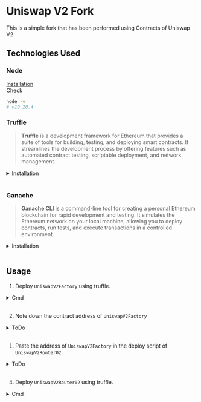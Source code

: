 # Uniswap V2 Fork

This is a simple fork that has been performed using Contracts of Uniswap V2 

## Technologies Used

### Node
[Installation](https://nodejs.org/en/download/package-manager)<br>
Check
```bash
node -v
# v18.20.4
```

### Truffle
> **Truffle** is a development framework for Ethereum that provides a suite of tools for building, testing, and deploying smart contracts. It streamlines the development process by offering features such as automated contract testing, scriptable deployment, and network management.

<details>
<summary>Installation</summary>

```bash
npm install -g truffle
```

</details><br>

### Ganache
> **Ganache CLI** is a command-line tool for creating a personal Ethereum blockchain for rapid development and testing. It simulates the Ethereum network on your local machine, allowing you to deploy contracts, run tests, and execute transactions in a controlled environment.

<details>
<summary>Installation</summary>

```bash
npm install -g ganache-cli
```

</details><br>

## Usage
1. Deploy `UniswapV2Factory` using truffle.

<details>
<summary>Cmd</summary>

<details>
<summary>Using Mainnet</summary>

```
1.
Location: core/migrations/1_initial_migration.js
ToDo    : Update token1Address, token2Address

2.
Location: core/truffle-config.js
ToDo    : Add Infura/Alchemy network information.
```

```bash
truffle migrate --reset --network mainnet
```

</details>

<details>
<summary>Using Local Network</summary>

```bash
truffle migrate --reset
# Assume: Not using mainnet.
```

</details>

</details><br>

2. Note down the contract address of `UniswapV2Factory`

<details>
<summary>ToDo</summary>

```
contract address:    0x1897c3cb573E95A0f954A69F51924D910A882eD0
```

</details><br>

1. Paste the address of `UniswapV2Factory` in the deploy script of `UniswapV2Router02`.

<details>
<summary>ToDo</summary>

```
location: periphery/migrations/1_initial_migration.js

let FACTORY_ADDRESS = "0xE83C3dA3D32c2B71A57cf34ddbc3B6063ed2e818"
```

</details><br>

4. Deploy `UniswapV2Router02` using truffle.

<details>
<summary>Cmd</summary>

<details>
<summary>Using Mainnet</summary>

```bash
truffle migrate --reset --network mainnet
```

</details>

<details>
<summary>Using Local Network</summary>

```bash
truffle migrate --reset
# Assume: Not using mainnet.
```

</details>

</details><br>